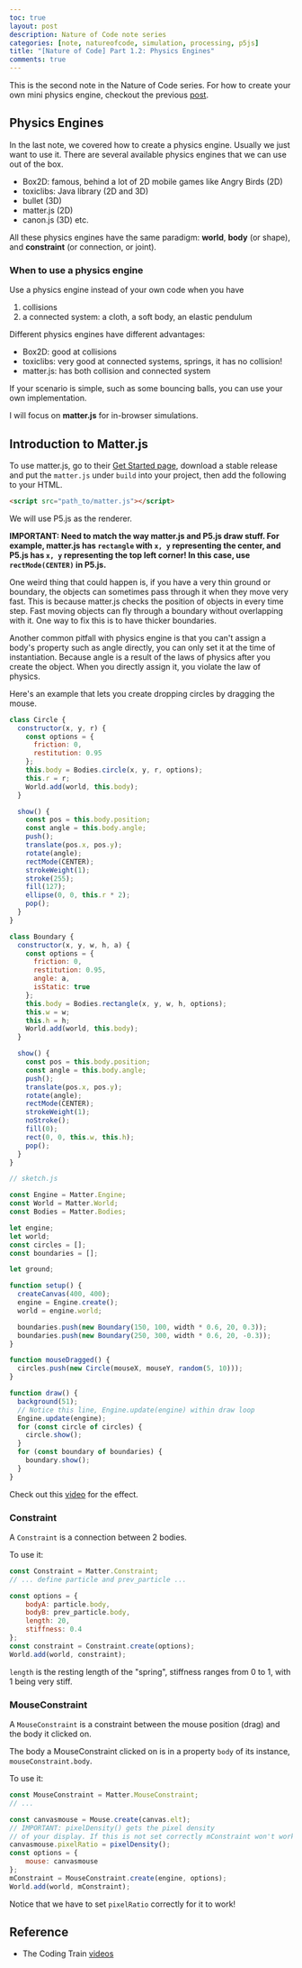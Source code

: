 ```yaml
---
toc: true
layout: post
description: Nature of Code note series
categories: [note, natureofcode, simulation, processing, p5js]
title: "[Nature of Code] Part 1.2: Physics Engines"
comments: true
---
```


This is the second note in the Nature of Code series. For how to create your own mini physics engine, checkout the previous [post](http://blog.logancyang.com/note/natureofcode/simulation/processing/p5js/2020/03/13/nature-of-code-1.html).

## Physics Engines

In the last note, we covered how to create a physics engine. Usually we just want to use it. There are several available physics engines that we can use out of the box.

- Box2D: famous, behind a lot of 2D mobile games like Angry Birds (2D)
- toxiclibs: Java library (2D and 3D)
- bullet (3D)
- matter.js (2D)
- canon.js (3D)
etc.

All these physics engines have the same paradigm: **world**, **body** (or shape), and **constraint** (or connection, or joint).

### When to use a physics engine

Use a physics engine instead of your own code when you have

1. collisions
2. a connected system: a cloth, a soft body, an elastic pendulum

Different physics engines have different advantages:

- Box2D: good at collisions
- toxiclibs: very good at connected systems, springs, it has no collision!
- matter.js: has both collision and connected system

If your scenario is simple, such as some bouncing balls, you can use your own implementation.

I will focus on **matter.js** for in-browser simulations.

## Introduction to Matter.js

To use matter.js, go to their [Get Started page](https://github.com/liabru/matter-js/wiki/Getting-started), download a stable release and put the `matter.js` under `build` into your project, then add the following to your HTML.

```html
<script src="path_to/matter.js"></script>
```

We will use P5.js as the renderer.

**IMPORTANT: Need to match the way matter.js and P5.js draw stuff. For example, matter.js has `rectangle` with `x, y` representing the center, and P5.js has `x, y` representing the top left corner! In this case, use `rectMode(CENTER)` in P5.js.**

One weird thing that could happen is, if you have a very thin ground or boundary, the objects can sometimes pass through it when they move very fast. This is because matter.js checks the position of objects in every time step. Fast moving objects can fly through a boundary without overlapping with it. One way to fix this is to have thicker boundaries.

Another common pitfall with physics engine is that you can't assign a body's property such as angle directly, you can only set it at the time of instantiation. Because angle is a result of the laws of physics after you create the object. When you directly assign it, you violate the law of physics.

Here's an example that lets you create dropping circles by dragging the mouse.

```js
class Circle {
  constructor(x, y, r) {
    const options = {
      friction: 0,
      restitution: 0.95
    };
    this.body = Bodies.circle(x, y, r, options);
    this.r = r;
    World.add(world, this.body);
  }

  show() {
    const pos = this.body.position;
    const angle = this.body.angle;
    push();
    translate(pos.x, pos.y);
    rotate(angle);
    rectMode(CENTER);
    strokeWeight(1);
    stroke(255);
    fill(127);
    ellipse(0, 0, this.r * 2);
    pop();
  }
}

class Boundary {
  constructor(x, y, w, h, a) {
    const options = {
      friction: 0,
      restitution: 0.95,
      angle: a,
      isStatic: true
    };
    this.body = Bodies.rectangle(x, y, w, h, options);
    this.w = w;
    this.h = h;
    World.add(world, this.body);
  }

  show() {
    const pos = this.body.position;
    const angle = this.body.angle;
    push();
    translate(pos.x, pos.y);
    rotate(angle);
    rectMode(CENTER);
    strokeWeight(1);
    noStroke();
    fill(0);
    rect(0, 0, this.w, this.h);
    pop();
  }
}

// sketch.js

const Engine = Matter.Engine;
const World = Matter.World;
const Bodies = Matter.Bodies;

let engine;
let world;
const circles = [];
const boundaries = [];

let ground;

function setup() {
  createCanvas(400, 400);
  engine = Engine.create();
  world = engine.world;

  boundaries.push(new Boundary(150, 100, width * 0.6, 20, 0.3));
  boundaries.push(new Boundary(250, 300, width * 0.6, 20, -0.3));
}

function mouseDragged() {
  circles.push(new Circle(mouseX, mouseY, random(5, 10)));
}

function draw() {
  background(51);
  // Notice this line, Engine.update(engine) within draw loop
  Engine.update(engine);
  for (const circle of circles) {
    circle.show();
  }
  for (const boundary of boundaries) {
    boundary.show();
  }
}
```

Check out this [video](https://youtu.be/uITcoKpbQq4) for the effect.

### Constraint

A `Constraint` is a connection between 2 bodies.

To use it:

```js
const Constraint = Matter.Constraint;
// ... define particle and prev_particle ...

const options = {
    bodyA: particle.body,
    bodyB: prev_particle.body,
    length: 20,
    stiffness: 0.4
};
const constraint = Constraint.create(options);
World.add(world, constraint);
```

`length` is the resting length of the "spring", stiffness ranges from 0 to 1, with 1 being very stiff.

### MouseConstraint

A `MouseConstraint` is a constraint between the mouse position (drag) and the body it clicked on.

The body a MouseConstraint clicked on is in a property `body` of its instance, `mouseConstraint.body`.

To use it:

```js
const MouseConstraint = Matter.MouseConstraint;
// ...

const canvasmouse = Mouse.create(canvas.elt);
// IMPORTANT: pixelDensity() gets the pixel density
// of your display. If this is not set correctly mConstraint won't work
canvasmouse.pixelRatio = pixelDensity();
const options = {
    mouse: canvasmouse
};
mConstraint = MouseConstraint.create(engine, options);
World.add(world, mConstraint);
```

Notice that we have to set `pixelRatio` correctly for it to work!

## Reference

- The Coding Train [videos](https://youtu.be/urR596FsU68)

